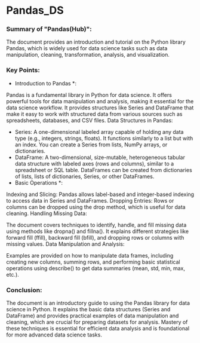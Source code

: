 # Pandas_DS
### Summary of "Pandas(Hub)":
The document provides an introduction and tutorial on the Python library Pandas, which is widely used for data science tasks such as data manipulation, cleaning, transformation, analysis, and visualization.

### Key Points:

* Introduction to Pandas *:

Pandas is a fundamental library in Python for data science. It offers powerful tools for data manipulation and analysis, making it essential for the data science workflow.
It provides structures like Series and DataFrame that make it easy to work with structured data from various sources such as spreadsheets, databases, and CSV files.
Data Structures in Pandas:

* Series: A one-dimensional labeled array capable of holding any data type (e.g., integers, strings, floats). It functions similarly to a list but with an index. You can create a Series from lists, NumPy arrays, or dictionaries.
* DataFrame: A two-dimensional, size-mutable, heterogeneous tabular data structure with labeled axes (rows and columns), similar to a spreadsheet or SQL table. DataFrames can be created from dictionaries of lists, lists of dictionaries, Series, or other DataFrames.
* Basic Operations *:

Indexing and Slicing: Pandas allows label-based and integer-based indexing to access data in Series and DataFrames.
Dropping Entries: Rows or columns can be dropped using the drop method, which is useful for data cleaning.
Handling Missing Data:

The document covers techniques to identify, handle, and fill missing data using methods like dropna() and fillna().
It explains different strategies like forward fill (ffill), backward fill (bfill), and dropping rows or columns with missing values.
Data Manipulation and Analysis:

Examples are provided on how to manipulate data frames, including creating new columns, summing rows, and performing basic statistical operations using describe() to get data summaries (mean, std, min, max, etc.).
### Conclusion:

The document is an introductory guide to using the Pandas library for data science in Python. It explains the basic data structures (Series and DataFrame) and provides practical examples of data manipulation and cleaning, which are crucial for preparing datasets for analysis. Mastery of these techniques is essential for efficient data analysis and is foundational for more advanced data science tasks.
